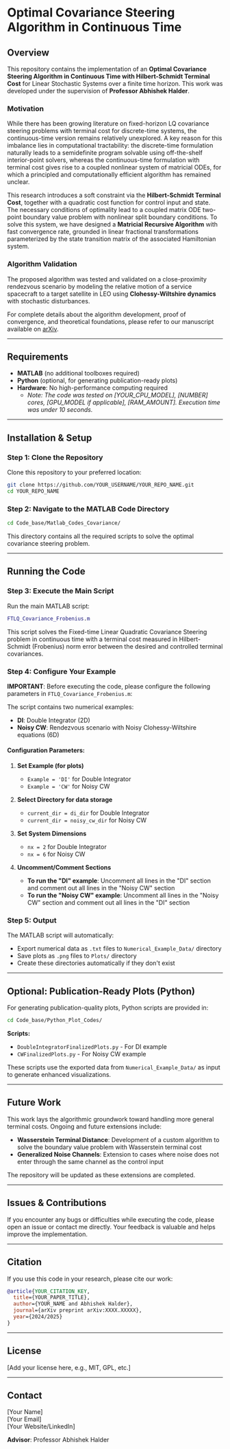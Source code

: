 # Optimal Covariance Steering Algorithm in Continuous Time

## Overview

This repository contains the implementation of an **Optimal Covariance Steering Algorithm in Continuous Time with Hilbert-Schmidt Terminal Cost** for Linear Stochastic Systems over a finite time horizon. This work was developed under the supervision of **Professor Abhishek Halder**.

### Motivation

While there has been growing literature on fixed-horizon LQ covariance steering problems with terminal cost for discrete-time systems, the continuous-time version remains relatively unexplored. A key reason for this imbalance lies in computational tractability: the discrete-time formulation naturally leads to a semidefinite program solvable using off-the-shelf interior-point solvers, whereas the continuous-time formulation with terminal cost gives rise to a coupled nonlinear system of matricial ODEs, for which a principled and computationally efficient algorithm has remained unclear.

This research introduces a soft constraint via the **Hilbert-Schmidt Terminal Cost**, together with a quadratic cost function for control input and state. The necessary conditions of optimality lead to a coupled matrix ODE two-point boundary value problem with nonlinear split boundary conditions. To solve this system, we have designed a **Matricial Recursive Algorithm** with fast convergence rate, grounded in linear fractional transformations parameterized by the state transition matrix of the associated Hamiltonian system.

### Algorithm Validation

The proposed algorithm was tested and validated on a close-proximity rendezvous scenario by modeling the relative motion of a service spacecraft to a target satellite in LEO using **Clohessy-Wiltshire dynamics** with stochastic disturbances.

For complete details about the algorithm development, proof of convergence, and theoretical foundations, please refer to our manuscript available on [arXiv](YOUR_ARXIV_LINK_HERE).

---

## Requirements

- **MATLAB** (no additional toolboxes required)
- **Python** (optional, for generating publication-ready plots)
- **Hardware**: No high-performance computing required
  - *Note: The code was tested on [YOUR_CPU_MODEL], [NUMBER] cores, [GPU_MODEL if applicable], [RAM_AMOUNT]. Execution time was under 10 seconds.*

---

## Installation & Setup

### Step 1: Clone the Repository

Clone this repository to your preferred location:

```bash
git clone https://github.com/YOUR_USERNAME/YOUR_REPO_NAME.git
cd YOUR_REPO_NAME
```

### Step 2: Navigate to the MATLAB Code Directory

```bash
cd Code_base/Matlab_Codes_Covariance/
```

This directory contains all the required scripts to solve the optimal covariance steering problem.

---

## Running the Code

### Step 3: Execute the Main Script

Run the main MATLAB script:

```matlab
FTLQ_Covariance_Frobenius.m
```

This script solves the Fixed-time Linear Quadratic Covariance Steering problem in continuous time with a terminal cost measured in Hilbert-Schmidt (Frobenius) norm error between the desired and controlled terminal covariances.

### Step 4: Configure Your Example

**IMPORTANT**: Before executing the code, please configure the following parameters in `FTLQ_Covariance_Frobenius.m`:

The script contains two numerical examples:
- **DI**: Double Integrator (2D)
- **Noisy CW**: Rendezvous scenario with Noisy Clohessy-Wiltshire equations (6D)

#### Configuration Parameters:

1. **Set Example (for plots)**
   - `Example = 'DI'` for Double Integrator
   - `Example = 'CW'` for Noisy CW

2. **Select Directory for data storage**
   - `current_dir = di_dir` for Double Integrator
   - `current_dir = noisy_cw_dir` for Noisy CW

3. **Set System Dimensions**
   - `nx = 2` for Double Integrator
   - `nx = 6` for Noisy CW

4. **Uncomment/Comment Sections**
   - **To run the "DI" example**: Uncomment all lines in the "DI" section and comment out all lines in the "Noisy CW" section
   - **To run the "Noisy CW" example**: Uncomment all lines in the "Noisy CW" section and comment out all lines in the "DI" section

### Step 5: Output

The MATLAB script will automatically:
- Export numerical data as `.txt` files to `Numerical_Example_Data/` directory
- Save plots as `.png` files to `Plots/` directory
- Create these directories automatically if they don't exist

---

## Optional: Publication-Ready Plots (Python)

For generating publication-quality plots, Python scripts are provided in:

```bash
cd Code_base/Python_Plot_Codes/
```

**Scripts:**
- `DoubleIntegratorFinalizedPlots.py` - For DI example
- `CWFinalizedPlots.py` - For Noisy CW example

These scripts use the exported data from `Numerical_Example_Data/` as input to generate enhanced visualizations.

---

## Future Work

This work lays the algorithmic groundwork toward handling more general terminal costs. Ongoing and future extensions include:

- **Wasserstein Terminal Distance**: Development of a custom algorithm to solve the boundary value problem with Wasserstein terminal cost
- **Generalized Noise Channels**: Extension to cases where noise does not enter through the same channel as the control input

The repository will be updated as these extensions are completed.

---

## Issues & Contributions

If you encounter any bugs or difficulties while executing the code, please open an issue or contact me directly. Your feedback is valuable and helps improve the implementation.

---

## Citation

If you use this code in your research, please cite our work:

```bibtex
@article{YOUR_CITATION_KEY,
  title={YOUR_PAPER_TITLE},
  author={YOUR_NAME and Abhishek Halder},
  journal={arXiv preprint arXiv:XXXX.XXXXX},
  year={2024/2025}
}
```

---

## License

[Add your license here, e.g., MIT, GPL, etc.]

---

## Contact

[Your Name]  
[Your Email]  
[Your Website/LinkedIn]

**Advisor**: Professor Abhishek Halder

